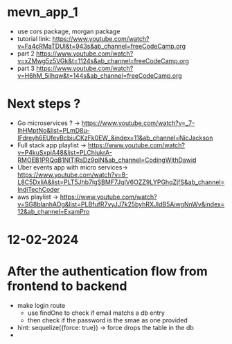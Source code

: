 # mevn_app_1

* use cors package, morgan package
* tutorial link: https://www.youtube.com/watch?v=Fa4cRMaTDUI&t=943s&ab_channel=freeCodeCamp.org
* part 2 https://www.youtube.com/watch?v=xZMwg5z5VGk&t=1124s&ab_channel=freeCodeCamp.org
* part 3 https://www.youtube.com/watch?v=H6hM_5ilhqw&t=144s&ab_channel=freeCodeCamp.org


# Next steps  ?
* Go microservices ? -> https://www.youtube.com/watch?v=_7-IhHMptNo&list=PLmD8u-IFdreyh6EUfevBcbiuCKzFk0EW_&index=11&ab_channel=NicJackson
* Full stack app playlist -> https://www.youtube.com/watch?v=P4kuSxpjA48&list=PLChiukrA-RMOEB1PRQqB1NITIRsDz9pIN&ab_channel=CodingWithDawid
* Uber events app with micro services-> https://www.youtube.com/watch?v=8-L8C5DxIiA&list=PLT5Jhb7lgSBMF7JqIV6OZZ9LYPGhqZjfS&ab_channel=IndiTechCoder
* aws playlist -> https://www.youtube.com/watch?v=SG8blanhAOg&list=PLBfufR7vyJJ7k25byhRXJldB5AiwgNnWv&index=12&ab_channel=ExamPro


# 12-02-2024
# After the authentication flow from frontend to backend
* make login route
  * use findOne to check if email matchs a db entry
  * then check if the password is the smae as one provided
* hint: sequelize({force: true}) -> force drops the table in the db
* 
